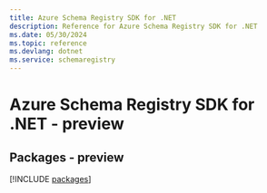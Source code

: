 ```yaml
---
title: Azure Schema Registry SDK for .NET
description: Reference for Azure Schema Registry SDK for .NET
ms.date: 05/30/2024
ms.topic: reference
ms.devlang: dotnet
ms.service: schemaregistry
---
```

# Azure Schema Registry SDK for .NET - preview
## Packages - preview
[!INCLUDE [packages](schema-registry-index.md)]